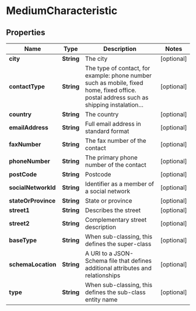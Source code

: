 
# MediumCharacteristic

## Properties
Name | Type | Description | Notes
------------ | ------------- | ------------- | -------------
**city** | **String** | The city |  [optional]
**contactType** | **String** | The type of contact, for example: phone number such as mobile, fixed home, fixed office. postal address such as shipping instalation… |  [optional]
**country** | **String** | The country |  [optional]
**emailAddress** | **String** | Full email address in standard format |  [optional]
**faxNumber** | **String** | The fax number of the contact |  [optional]
**phoneNumber** | **String** | The primary phone number of the contact |  [optional]
**postCode** | **String** | Postcode |  [optional]
**socialNetworkId** | **String** | Identifier as a member of a social network |  [optional]
**stateOrProvince** | **String** | State or province |  [optional]
**street1** | **String** | Describes the street |  [optional]
**street2** | **String** | Complementary street description |  [optional]
**baseType** | **String** | When sub-classing, this defines the super-class |  [optional]
**schemaLocation** | **String** | A URI to a JSON-Schema file that defines additional attributes and relationships |  [optional]
**type** | **String** | When sub-classing, this defines the sub-class entity name |  [optional]



